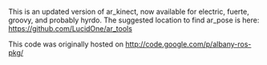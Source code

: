 This is an updated version of ar_kinect, now available for electric, fuerte, groovy, and probably hyrdo.
The suggested location to find ar_pose is here: https://github.com/LucidOne/ar_tools

This code was originally hosted on http://code.google.com/p/albany-ros-pkg/
